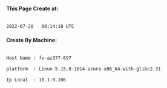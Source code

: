
   
#### This Page Create at:

```bash

2022-07-20 - 08:14:10 UTC

```

#### Create By Machine:

```bash

Host Name : fv-az377-697

platform  : Linux-5.15.0-1014-azure-x86_64-with-glibc2.31

Ip Local  : 10.1.0.106

```

